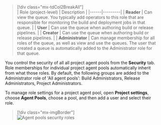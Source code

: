 
> [!div class="mx-tdCol2BreakAll"]  
> |  Role (project-level)  | Description |
> |------|---------|
> | **Reader** | Can view the queue. You typically add operators to this role that are responsible for monitoring the build and deployment jobs in that queue.  |
> | **User** | Can use the queue when authoring build or release pipelines. |
> | **Creator** | Can use the queue when authoring build or release pipelines. |
> | **Administrator** | Can manage membership for all roles of the queue, as well as view and use the queues. The user that created a queue is automatically added to the Administrator role for that queue.

You control the security of all all project agent pools from the **Security** tab. Role memberships for individual project agent pools automatically inherit from what those roles. By default, the following groups are added to the Administrator role of 'All agent pools': Build Administrators, Release Administrators, Project Administrators.

To manage role settings for a project agent pool, open **Project settings**, choose **Agent Pools**, choose a pool, and then add a user and select their role.

> [!div class="mx-imgBorder"]  
> ![Agent pools security roles](/azure/devops/organizations/security/_shared/_img/agent-pool-roles-project.png) 
